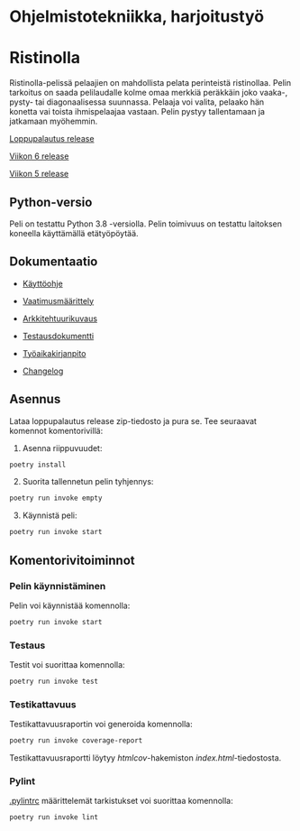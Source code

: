 # Ohjelmistotekniikka, harjoitustyö

# Ristinolla

Ristinolla-pelissä pelaajien on mahdollista pelata perinteistä ristinollaa. Pelin tarkoitus
on saada pelilaudalle kolme omaa merkkiä peräkkäin joko vaaka-, pysty- tai diagonaalisessa
suunnassa. Pelaaja voi valita, pelaako hän konetta vai toista ihmispelaajaa vastaan. 
Pelin pystyy tallentamaan ja jatkamaan myöhemmin.

[Loppupalautus release](https://github.com/lauurap/ot-harjoitustyo/releases/tag/loppupalautus)

[Viikon 6 release](https://github.com/lauurap/ot-harjoitustyo/releases/tag/viikko6)

[Viikon 5 release](https://github.com/lauurap/ot-harjoitustyo/releases/tag/viikko5)

## Python-versio

Peli on testattu Python 3.8 -versiolla. Pelin toimivuus on testattu
laitoksen koneella käyttämällä etätyöpöytää. 

## Dokumentaatio

- [Käyttöohje](./dokumentaatio/kayttoohje.md)

- [Vaatimusmäärittely](./dokumentaatio/vaatimusmaarittely.md)

- [Arkkitehtuurikuvaus](./dokumentaatio/arkkitehtuuri.md)

- [Testausdokumentti](./dokumentaatio/testaus.md)

- [Työaikakirjanpito](./dokumentaatio/tyoaikakirjanpito.md)

- [Changelog](./dokumentaatio/changelog.md)


## Asennus

Lataa loppupalautus release zip-tiedosto ja pura se. Tee seuraavat komennot komentorivillä:

1. Asenna riippuvuudet:
```bash
poetry install
```
 
2. Suorita tallennetun pelin tyhjennys:
```bash
poetry run invoke empty
```

3. Käynnistä peli:
```bash
poetry run invoke start
```

## Komentorivitoiminnot

### Pelin käynnistäminen

Pelin voi käynnistää komennolla:

```bash
poetry run invoke start
```

### Testaus

Testit voi suorittaa komennolla:

```bash
poetry run invoke test
```

### Testikattavuus

Testikattavuusraportin voi generoida komennolla:

```bash
poetry run invoke coverage-report
```

Testikattavuusraportti löytyy _htmlcov_-hakemiston _index.html_-tiedostosta.

### Pylint

[.pylintrc](./.pylintrc) määrittelemät tarkistukset voi suorittaa komennolla:

```bash
poetry run invoke lint
```



